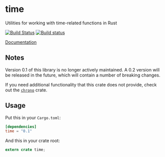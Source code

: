 time
====

Utilities for working with time-related functions in Rust

[![Build Status](https://travis-ci.org/rust-lang-deprecated/time.svg?branch=master)](https://travis-ci.org/rust-lang-deprecated/time)
[![Build status](https://ci.appveyor.com/api/projects/status/55m7rbaj9a5v3ad7?svg=true)](https://ci.appveyor.com/project/alexcrichton/time)

[Documentation](https://doc.rust-lang.org/time)

## Notes

Version 0.1 of this library is no longer actively maintained.
A 0.2 version will be released in the future, which will contain a number of breaking changes.

If you need additional functionality that this crate does not provide, check out the [`chrono`](https://github.com/chronotope/chrono) crate.

## Usage

Put this in your `Cargo.toml`:

```toml
[dependencies]
time = "0.1"
```

And this in your crate root:

```rust
extern crate time;
```
